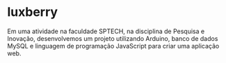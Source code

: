 # luxberry
Em uma atividade na faculdade SPTECH, na disciplina de Pesquisa e Inovação, desenvolvemos um projeto utilizando Arduino, banco de dados MySQL e linguagem de programação JavaScript para criar uma aplicação web.
